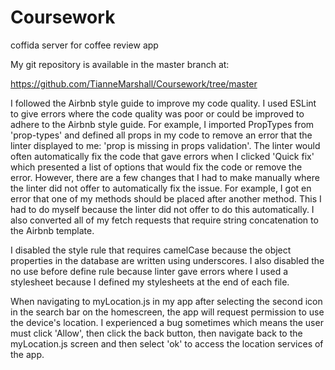 # Coursework
coffida server for coffee review app

My git repository is available in the master branch at:

https://github.com/TianneMarshall/Coursework/tree/master

I followed the Airbnb style guide to improve my code quality. I used ESLint to give errors where the code quality was poor or could be improved to adhere to the Airbnb style guide. For example, I imported PropTypes from 'prop-types' and defined all props in my code to remove an error that the linter displayed to me: 'prop is missing in props validation'. The linter would often automatically fix the code that gave errors when I clicked 'Quick fix' which presented a list of options that would fix the code or remove the error. However, there are a few changes that I had to make manually where the linter did not offer to automatically fix the issue. For example, I got en error that one of my methods should be placed after another method. This I had to do myself because the linter did not offer to do this automatically. I also converted all of my fetch requests that require string concatenation to the Airbnb template.

I disabled the style rule that requires camelCase because the object properties in the database are written using underscores. I also disabled the no use before define rule because linter gave errors where I used a stylesheet because I defined my stylesheets at the end of each file. 

When navigating to myLocation.js in my app after selecting the second icon in the search bar on the homescreen, the app will request permission to use the device's location. I experienced a bug sometimes which means the user must click 'Allow', then click the back button, then navigate back to the myLocation.js screen and then select 'ok' to access the location services of the app.
